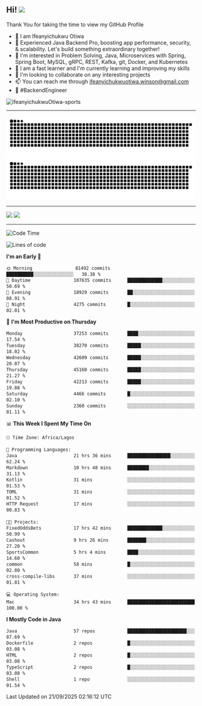 <!-- BLOG-POST-LIST:START --><!-- BLOG-POST-LIST:END -->

## Hi! <img src="https://media.giphy.com/media/hvRJCLFzcasrR4ia7z/giphy.gif" width="4%"> 

Thank You for taking the time to view my GitHub Profile

- 👋 I am Ifeanyichukwu Otiwa
- 🚀 Experienced Java Backend Pro, boosting app performance, security, & scalability. Let's build something extraordinary together!
- 👀 I'm interested in Problem Solving, Java, Microservices with Spring, Spring Boot, MySQL, gRPC, REST, Kafka, git, Docker, and Kubernetes
- 🌱 I am a fast learner and I'm currently learning and improving my skills
- 💞️ I'm looking to collaborate on any interesting projects
- 📫 You can reach me through ifeanyichukwuotiwa.winson@gmail.com
- 🚀 #BackendEngineer

<p align="left" marginTop="10px"> <img src="https://komarev.com/ghpvc/?username=ifeanyichukwuOtiwa-sports&label=Profile%20views&color=0e75b6&style=for-the-badge" alt="ifeanyichukwuOtiwa-sports" /> </p>

***

<!--🐍📈SNAKEGRAPH / 🌐WEBSITE: https://github.com/Platane/snk -->
![github contribution grid snake animation](https://raw.githubusercontent.com/ifeanyichukwuOtiwa-sports/ifeanyichukwuOtiwa-sports/output/github-contribution-grid-snake-dark.svg#gh-dark-mode-only)![github contribution grid snake animation](https://raw.githubusercontent.com/ifeanyichukwuOtiwa-sports/ifeanyichukwuOtiwa-sports/output/github-contribution-grid-snake.svg#gh-light-mode-only)

***

<p float="left">
  <img float="left" src="https://github-readme-stats.vercel.app/api?username=ifeanyichukwuOtiwa-sports&count_private=true&include_all_commits=true&theme=react&show_icons=true" />
  <img float="right" src="https://github-readme-stats.vercel.app/api/top-langs/?username=ifeanyichukwuOtiwa-sports&layout=compact&show_icons=true&theme=react" /> 
</p>

***



<!--START_SECTION:waka-->
![Code Time](http://img.shields.io/badge/Code%20Time-4%2C233%20hrs%2059%20mins-blue)

![Lines of code](https://img.shields.io/badge/From%20Hello%20World%20I%27ve%20Written-60.6%20million%20lines%20of%20code-blue)

**I'm an Early 🐤** 

```text
🌞 Morning                81492 commits       ██████████░░░░░░░░░░░░░░░   38.38 % 
🌆 Daytime                107635 commits      █████████████░░░░░░░░░░░░   50.69 % 
🌃 Evening                18929 commits       ██░░░░░░░░░░░░░░░░░░░░░░░   08.91 % 
🌙 Night                  4275 commits        █░░░░░░░░░░░░░░░░░░░░░░░░   02.01 % 
```
📅 **I'm Most Productive on Thursday** 

```text
Monday                   37253 commits       ████░░░░░░░░░░░░░░░░░░░░░   17.54 % 
Tuesday                  38270 commits       █████░░░░░░░░░░░░░░░░░░░░   18.02 % 
Wednesday                42609 commits       █████░░░░░░░░░░░░░░░░░░░░   20.07 % 
Thursday                 45160 commits       █████░░░░░░░░░░░░░░░░░░░░   21.27 % 
Friday                   42213 commits       █████░░░░░░░░░░░░░░░░░░░░   19.88 % 
Saturday                 4466 commits        █░░░░░░░░░░░░░░░░░░░░░░░░   02.10 % 
Sunday                   2360 commits        ░░░░░░░░░░░░░░░░░░░░░░░░░   01.11 % 
```


📊 **This Week I Spent My Time On** 

```text
🕑︎ Time Zone: Africa/Lagos

💬 Programming Languages: 
Java                     21 hrs 36 mins      ████████████████░░░░░░░░░   62.24 % 
Markdown                 10 hrs 48 mins      ████████░░░░░░░░░░░░░░░░░   31.13 % 
Kotlin                   31 mins             ░░░░░░░░░░░░░░░░░░░░░░░░░   01.53 % 
TOML                     31 mins             ░░░░░░░░░░░░░░░░░░░░░░░░░   01.52 % 
HTTP Request             17 mins             ░░░░░░░░░░░░░░░░░░░░░░░░░   00.83 % 

🐱‍💻 Projects: 
FixedOddsBets            17 hrs 42 mins      █████████████░░░░░░░░░░░░   50.99 % 
Cashout                  9 hrs 26 mins       ███████░░░░░░░░░░░░░░░░░░   27.20 % 
SportsCommon             5 hrs 4 mins        ████░░░░░░░░░░░░░░░░░░░░░   14.60 % 
common                   58 mins             █░░░░░░░░░░░░░░░░░░░░░░░░   02.80 % 
cross-compile-libs       37 mins             ░░░░░░░░░░░░░░░░░░░░░░░░░   01.81 % 

💻 Operating System: 
Mac                      34 hrs 43 mins      █████████████████████████   100.00 % 
```

**I Mostly Code in Java** 

```text
Java                     57 repos            ██████████████████████░░░   87.69 % 
Dockerfile               2 repos             █░░░░░░░░░░░░░░░░░░░░░░░░   03.08 % 
HTML                     2 repos             █░░░░░░░░░░░░░░░░░░░░░░░░   03.08 % 
TypeScript               2 repos             █░░░░░░░░░░░░░░░░░░░░░░░░   03.08 % 
Shell                    1 repo              ░░░░░░░░░░░░░░░░░░░░░░░░░   01.54 % 
```




 Last Updated on 21/09/2025 02:16:12 UTC
<!--END_SECTION:waka-->

<!--
<p align="center">
![trophy](https://github-profile-trophy.vercel.app/?username=ifeanyichukwuOtiwa-sports&theme=onedark) (https://github.com/ryo-ma/github-profile-trophy)
</p>
-->

<!---
ifeanyi-otiwa/ifeanyi-otiwa is a ✨ special ✨ repository because its `README.md` (this file) appears on your GitHub profile.
You can click the Preview link to take a look at your changes.
--->
